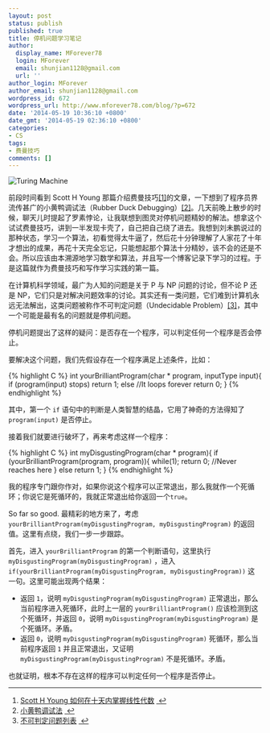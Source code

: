 ```yaml
---
layout: post
status: publish
published: true
title: 停机问题学习笔记
author:
  display_name: MForever78
  login: MForever
  email: shunjian1128@gmail.com
  url: ''
author_login: MForever
author_email: shunjian1128@gmail.com
wordpress_id: 672
wordpress_url: http://www.mforever78.com/blog/?p=672
date: '2014-05-19 10:36:10 +0800'
date_gmt: '2014-05-19 02:36:10 +0800'
categories:
- CS
tags:
- 费曼技巧
comments: []
---
```

<p><img src="https://o35qhjvld.qnssl.com/turing_machine.jpg" alt="Turing Machine" /></p>
<p>前段时间看到 Scott H Young 那篇介绍费曼技巧<a href="#fn:1" id="fnref:1" title="see footnote" class="footnote">[1]</a>的文章，一下想到了程序员界流传甚广的小黄鸭调试法（Rubber Duck Debugging）<a href="#fn:2" id="fnref:2" title="see footnote" class="footnote">[2]</a>。几天前晚上散步的时候，聊天儿时提起了罗素悖论，让我联想到图灵对停机问题精妙的解法。想拿这个试试费曼技巧，讲到一半发现卡壳了，自己把自己绕了进去。我想到刘未鹏说过的那种状态，学习一个算法，初看觉得太牛逼了，然后花十分钟理解了人家花了十年才想出的成果，再花十天完全忘记，只能想起那个算法十分精妙，该不会的还是不会。所以应该由本溯源地学习数学和算法，并且写一个博客记录下学习的过程。于是这篇就作为费曼技巧和写作学习实践的第一篇。</p>
<p>在计算机科学领域，最广为人知的问题是关于 P 与 NP 问题的讨论，但不论 P 还是 NP，它们只是对解决问题效率的讨论。其实还有一类问题，它们难到计算机永远无法解出，这类问题被称作不可判定问题（Undecidable Problem）<a href="#fn:3" id="fnref:3" title="see footnote" class="footnote">[3]</a>，其中一个可能是最有名的问题就是停机问题。</p>
<p>停机问题提出了这样的疑问：是否存在一个程序，可以判定任何一个程序是否会停止。</p>
<p>要解决这个问题，我们先假设存在一个程序满足上述条件，比如：</p>

{% highlight C %}
int yourBrilliantProgram(char * program, inputType  input){
    if (program(input) stops)
        return 1;
    else //It loops forever
        return 0;
}
{% endhighlight %}

<p>其中，第一个 <code>if</code> 语句中的判断是人类智慧的结晶，它用了神奇的方法得知了 <code>program(input)</code> 是否停止。</p>
<p>接着我们就要进行破坏了，再来考虑这样一个程序：</p>

{% highlight C %}
int myDisgustingProgram(char * program){
    if (yourBrilliantProgram(program, program)){
        while(1);
        return 0; //Never reaches here
    }
    else
        return 1;
}
{% endhighlight %}

<p>我的程序专门跟你作对，如果你说这个程序可以正常退出，那么我就作一个死循环；你说它是死循环的，我就正常退出给你返回一个<code>true</code>。</p>
<p>So far so good. 最精彩的地方来了，考虑 <code>yourBrilliantProgram(myDisgustingProgram, myDisgustingProgram)</code> 的返回值。这里有点绕，我们一步一步跟踪。</p>
<p>首先，进入 <code>yourBrilliantProgram</code> 的第一个判断语句，这里执行 <code>myDisgustingProgram(myDisgustingProgram)</code> ，进入 <code>if(yourBrilliantProgram(myDisgustingProgram, myDisgustingProgram))</code> 这一句。这里可能出现两个结果：</p>
<ul>
<li>返回 <code>1</code>，说明 <code>myDisgustingProgram(myDisgustingProgram)</code> 正常退出，那么当前程序进入死循环，此时上一层的 <code>yourBrilliantProgram()</code> 应该检测到这个死循环，并返回 <code>0</code>，说明 <code>myDisgustingProgram(myDisgustingProgram)</code> 是个死循环。矛盾。</li>
<li>返回 <code>0</code>，说明 <code>myDisgustingProgram(myDisgustingProgram)</code> 死循环，那么当前程序返回 <code>1</code> 并且正常退出，又证明 <code>myDisgustingProgram(myDisgustingProgram)</code> 不是死循环。矛盾。</li>
</ul>
<p>也就证明，根本不存在这样的程序可以判定任何一个程序是否停止。</p>
<div class="footnotes">
<hr />
<ol>
<li id="fn:1">
<a href="http://select.yeeyan.org/view/94114/329073">Scott H Young 如何在十天内掌握线性代数</a> <a href="#fnref:1" title="return to article" class="reversefootnote">&#160;&#8617;</a>
</li>
<li id="fn:2">
<a href="http://zh.wikipedia.org/wiki/小黄鸭调试法">小黄鸭调试法</a> <a href="#fnref:2" title="return to article" class="reversefootnote">&#160;&#8617;</a>
</li>
<li id="fn:3">
<a href="http://zh.wikipedia.org/wiki/不可判定问题列表">不可判定问题列表</a> <a href="#fnref:3" title="return to article" class="reversefootnote">&#160;&#8617;</a>
</li>
</ol>
</div>
